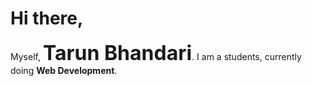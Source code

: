 <h1>Hi there,</h1>

<p>Myself, <strong style="font-size:2rem">Tarun Bhandari</strong>. I am a students, currently doing <strong>Web Development</strong>.</p>
